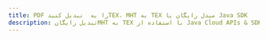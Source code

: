 ---title: PDF را به  تبدیل کنیدTEX، MHT به TEX مبدل رایگان یا Java SDKdescription: تبدیل رایگانMHT به TEX با استفاده از Java Cloud APIs & SDK همچنین اسناد PDF را در Cloud ایجاد، ویرایش و رندر کنید.---